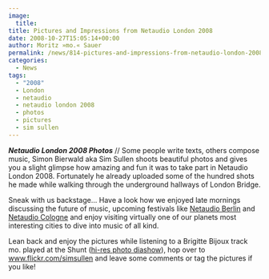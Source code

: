 ```yaml
---
image:
  title: 
title: Pictures and Impressions from Netaudio London 2008
date: 2008-10-27T15:05:14+00:00
author: Moritz »mo.« Sauer
permalink: /news/814-pictures-and-impressions-from-netaudio-london-2008
categories:
  - News
tags:
  - "2008"
  - London
  - netaudio
  - netaudio london 2008
  - photos
  - pictures
  - sim sullen
---
```

***Netaudio London 2008 Photos*** // Some people write texts, others compose music, Simon Bierwald aka Sim Sullen shoots beautiful photos and gives you a slight glimpse how amazing and fun it was to take part in Netaudio London 2008. Fortunately he already uploaded some of the hundred shots he made while walking through the underground hallways of London Bridge.

Sneak with us backstage... Have a look how we enjoyed late mornings discussing the future of music, upcoming festivals like <a href="http://netaudioberlin.de" target="_blank">Netaudio Berlin</a> and <a href="http://netaudio-cologne.de" target="_blank">Netaudio Cologne</a> and enjoy visiting virtually one of our planets most interesting cities to dive into music of all kind.

Lean back and enjoy the pictures while listening to a Brigitte Bijoux track mo. played at the Shunt (<a href="http://www.flickr.com/photos/simsullen/tags/netaudiolondon08/show/" target="_blank">hi-res photo diashow</a>), hop over to <a href="http://www.flickr.com/simsullen" target="_blank">www.flickr.com/simsullen</a> and leave some comments or tag the pictures if you like!